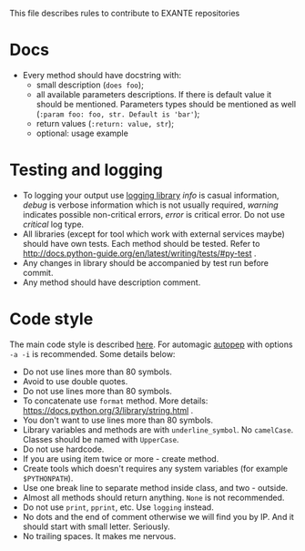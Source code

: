 This file describes rules to contribute to EXANTE repositories

Docs
====

* Every method should have docstring with:
    * small description (`does foo`);
    * all available parameters descriptions. If there is default value it should
      be mentioned. Parameters types should be mentioned as well
      (`:param foo: foo, str. Default is 'bar'`);
    * return values (`:return: value, str`);
    * optional: usage example

Testing and logging
===================

* To logging your output use [logging library](https://docs.python.org/3/howto/logging.html)
  *info* is casual information, *debug* is verbose information which is not usually
  required, *warning* indicates possible non-critical errors, *error* is critical
  error. Do not use *critical* log type.
* All libraries (except for tool which work with external services maybe) should
  have own tests. Each method should be tested. Refer to
  http://docs.python-guide.org/en/latest/writing/tests/#py-test .
* Any changes in library should be accompanied by test run before commit.
* Any method should have description comment.

Code style
==========

The main code style is described [here](https://www.python.org/dev/peps/pep-0008/).
For automagic [autopep](https://pypi.python.org/pypi/autopep8) with options `-a -i`
is recommended. Some details below:

* Do not use lines more than 80 symbols.
* Avoid to use double quotes.
* Do not use lines more than 80 symbols.
* To concatenate use `format` method. More details: https://docs.python.org/3/library/string.html .
* You don't want to use lines more than 80 symbols.
* Library variables and methods are with `underline_symbol`. No `camelCase`.
  Classes should be named with `UpperCase`.
* Do not use hardcode.
* If you are using item twice or more - create method.
* Create tools which doesn't requires any system variables (for example `$PYTHONPATH`).
* Use one break line to separate method inside class, and two - outside.
* Almost all methods should return anything. `None` is not recommended.
* Do not use `print`, `pprint`, etc. Use `logging` instead.
* No dots and the end of comment otherwise we will find you by IP. And it should
  start with small letter. Seriously.
* No trailing spaces. It makes me nervous.
